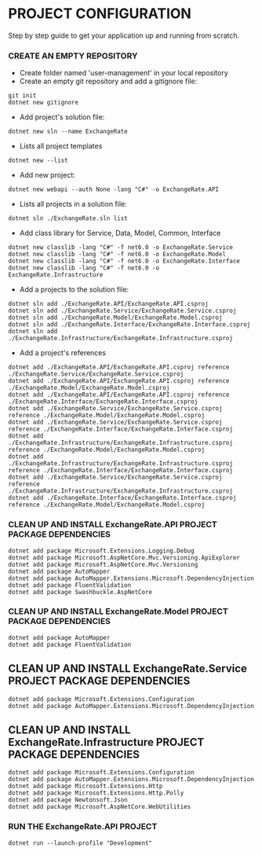 # PROJECT CONFIGURATION #
Step by step guide to get your application up and running from scratch.

### CREATE AN EMPTY REPOSITORY ###
* Create folder named 'user-management' in your local repository
* Create an empty git repository and add a gitignore file:
```
git init
dotnet new gitignore
```
* Add project's solution file:
```
dotnet new sln --name ExchangeRate
```
* Lists all project templates
```
dotnet new --list
```
* Add new project:
```
dotnet new webapi --auth None -lang "C#" -o ExchangeRate.API
```
* Lists all projects in a solution file:
```
dotnet sln ./ExchangeRate.sln list
```
* Add class library for Service, Data, Model, Common, Interface
```
dotnet new classlib -lang "C#" -f net6.0 -o ExchangeRate.Service
dotnet new classlib -lang "C#" -f net6.0 -o ExchangeRate.Model
dotnet new classlib -lang "C#" -f net6.0 -o ExchangeRate.Interface
dotnet new classlib -lang "C#" -f net6.0 -o ExchangeRate.Infrastructure
```
* Add a projects to the solution file:
```
dotnet sln add ./ExchangeRate.API/ExchangeRate.API.csproj
dotnet sln add ./ExchangeRate.Service/ExchangeRate.Service.csproj
dotnet sln add ./ExchangeRate.Model/ExchangeRate.Model.csproj
dotnet sln add ./ExchangeRate.Interface/ExchangeRate.Interface.csproj
dotnet sln add ./ExchangeRate.Infrastructure/ExchangeRate.Infrastructure.csproj
```
* Add a project's references
```
dotnet add ./ExchangeRate.API/ExchangeRate.API.csproj reference ./ExchangeRate.Service/ExchangeRate.Service.csproj
dotnet add ./ExchangeRate.API/ExchangeRate.API.csproj reference ./ExchangeRate.Model/ExchangeRate.Model.csproj
dotnet add ./ExchangeRate.API/ExchangeRate.API.csproj reference ./ExchangeRate.Interface/ExchangeRate.Interface.csproj
dotnet add ./ExchangeRate.Service/ExchangeRate.Service.csproj reference ./ExchangeRate.Model/ExchangeRate.Model.csproj
dotnet add ./ExchangeRate.Service/ExchangeRate.Service.csproj reference ./ExchangeRate.Interface/ExchangeRate.Interface.csproj
dotnet add ./ExchangeRate.Infrastructure/ExchangeRate.Infrastructure.csproj reference ./ExchangeRate.Model/ExchangeRate.Model.csproj
dotnet add ./ExchangeRate.Infrastructure/ExchangeRate.Infrastructure.csproj reference ./ExchangeRate.Interface/ExchangeRate.Interface.csproj
dotnet add ./ExchangeRate.Service/ExchangeRate.Service.csproj reference ./ExchangeRate.Infrastructure/ExchangeRate.Infrastructure.csproj
dotnet add ./ExchangeRate.Interface/ExchangeRate.Interface.csproj reference ./ExchangeRate.Model/ExchangeRate.Model.csproj
```

### CLEAN UP AND INSTALL ExchangeRate.API PROJECT PACKAGE DEPENDENCIES
```
dotnet add package Microsoft.Extensions.Logging.Debug
dotnet add package Microsoft.AspNetCore.Mvc.Versioning.ApiExplorer
dotnet add package Microsoft.AspNetCore.Mvc.Versioning
dotnet add package AutoMapper
dotnet add package AutoMapper.Extensions.Microsoft.DependencyInjection
dotnet add package FluentValidation
dotnet add package Swashbuckle.AspNetCore
```

### CLEAN UP AND INSTALL ExchangeRate.Model PROJECT PACKAGE DEPENDENCIES
```
dotnet add package AutoMapper
dotnet add package FluentValidation
```

## CLEAN UP AND INSTALL ExchangeRate.Service PROJECT PACKAGE DEPENDENCIES
```
dotnet add package Microsoft.Extensions.Configuration
dotnet add package AutoMapper.Extensions.Microsoft.DependencyInjection
```

## CLEAN UP AND INSTALL ExchangeRate.Infrastructure PROJECT PACKAGE DEPENDENCIES
```
dotnet add package Microsoft.Extensions.Configuration
dotnet add package AutoMapper.Extensions.Microsoft.DependencyInjection
dotnet add package Microsoft.Extensions.Http
dotnet add package Microsoft.Extensions.Http.Polly
dotnet add package Newtonsoft.Json
dotnet add package Microsoft.AspNetCore.WebUtilities
```

### RUN THE ExchangeRate.API PROJECT
```
dotnet run --launch-profile "Development"
```
